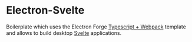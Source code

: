 # Electron-Svelte
Boilerplate which uses the Electron Forge [Typescript + Webpack](https://www.electronforge.io/templates/typescript-+-webpack-template) template and allows to build desktop [Svelte](https://svelte.dev/) applications.
